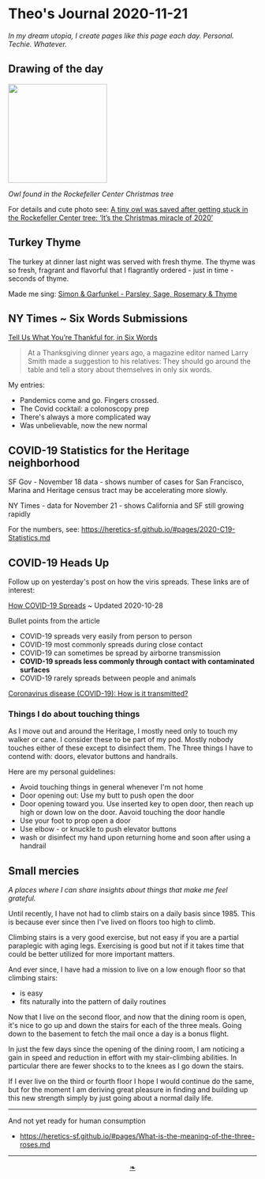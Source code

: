# Theo's Journal 2020-11-21

_In my dream utopia, I create pages like this page each day. Personal. Techie. Whatever._


## Drawing of the day

<img src="https://heretics-sf.github.io/images/2020/11-21/2020-11-21-dotd-owl.jpg" width=200 >

_Owl found in the Rockefeller Center Christmas tree_

For details and cute photo see: [A tiny owl was saved after getting stuck in the Rockefeller Center tree: ‘It’s the Christmas miracle of 2020’]( https://www.washingtonpost.com/nation/2020/11/19/rockefeller-center-christmas-tree-owl-rescued/ )



## Turkey Thyme

The turkey at dinner last night was served with fresh thyme. The thyme was so fresh, fragrant and flavorful that I flagrantly ordered - just in time - seconds of thyme.

Made me sing: [Simon & Garfunkel - Parsley, Sage, Rosemary & Thyme]( https://www.youtube.com/watch?v=Og7JS8mcp3c )


## NY Times ~ Six Words Submissions

[Tell Us What You’re Thankful for, in Six Words]( https://www.nytimes.com/2020/11/19/briefing/gratitude-in-six-words.html )

>At a Thanksgiving dinner years ago, a magazine editor named Larry Smith made a suggestion to his relatives: They should go around the table and tell a story about themselves in only six words.

My entries:

* Pandemics come and go. Fingers crossed.
* The Covid cocktail: a colonoscopy prep
* There's always a more complicated way
* Was unbelievable, now the new normal


## COVID-19 Statistics for the Heritage neighborhood

SF Gov - November 18 data - shows number of cases for San Francisco, Marina and Heritage census tract may be accelerating more slowly.

NY Times - data for November 21 - shows California and SF still growing rapidly

For the numbers, see: https://heretics-sf.github.io/#pages/2020-C19-Statistics.md


## COVID-19 Heads Up

Follow up on yesterday's post on how the viris spreads. These links are of interest:

[How COVID-19 Spreads]( https://www.cdc.gov/coronavirus/2019-ncov/prevent-getting-sick/how-covid-spreads.html ) ~ Updated 2020-10-28

Bullet points from the article

* COVID-19 spreads very easily from person to person
* COVID-19 most commonly spreads during close contact
* COVID-19 can sometimes be spread by airborne transmission
* ****COVID-19 spreads less commonly through contact with contaminated surfaces****
* COVID-19 rarely spreads between people and animals

[Coronavirus disease (COVID-19): How is it transmitted?]( https://www.who.int/news-room/q-a-detail/coronavirus-disease-covid-19-how-is-it-transmitted )

### Things I do about touching things

As I move out and around the Heritage, I mostly need only to touch my walker or cane. I consider these to be part of my pod. Mostly nobody touches either of these except to disinfect them. The Three things I have to contend with: doors, elevator buttons and handrails.

Here are my personal guidelines:

* Avoid touching things in general whenever I'm not home
* Door opening out: Use my butt to push open the door
* Door opening toward you. Use inserted key to open door, then reach up high or down low on the door. Aavoid touching the door handle
* Use your foot to prop open a door
* Use elbow - or knuckle to push elevator buttons
* wash or disinfect my hand upon returning home and soon after using a handrail

## Small mercies

_A places where I can share insights about things that make me feel grateful._

Until recently, I have not had to climb stairs on a daily basis since 1985. This is because ever since then I've lived on floors too high to climb.

Climbing stairs is a very good exercise, but not easy if you are a partial paraplegic with aging legs. Exercising is good but not if it takes time that could be better utilized for more important matters.

And ever since, I have had a mission to live on a low enough floor so that climbing stairs:

* is easy
* fits naturally into the pattern of daily routines

Now that I live on the second floor, and now that the dining room is open, it's nice to go up and down the stairs for each of the three meals. Going down to the basement to fetch the mail once a day is a bonus flight.

In just the few days since the opening of the dining room, I am noticing a gain in speed and reduction in effort with my stair-climbing abilities. In particular there are fewer shocks to to the knees as I go down the stairs.

If I ever live on the third or fourth floor I hope I would continue do the same, but for the moment I am deriving great pleasure in finding and building up this new strength simply by just going about a normal daily life.


***

And not yet ready for human consumption

* https://heretics-sf.github.io/#pages/What-is-the-meaning-of-the-three-roses.md



***

<center><a href=javascript:window.scrollTo(0,0); class=aDingbat title="Scroll to top" > ❧ </a></center>
